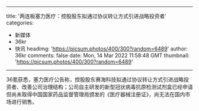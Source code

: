 
---
title: '两连板塞力医疗：控股股东拟通过协议转让方式引进战略投资者'
categories: 
 - 新媒体
 - 36kr
 - 快讯
headimg: 'https://picsum.photos/400/300?random=6489'
author: 36kr
comments: false
date: Mon, 14 Mar 2022 11:58:48 GMT
thumbnail: 'https://picsum.photos/400/300?random=6489'
---

<div>   
36氪获悉，塞力医疗公告称，控股股东赛海科技拟通过协议转让方式引进战略投资者、改善公司治理结构；公司自主研发的新型冠状病毒抗原检测试剂盒已经申请但尚未取得中国国家药品监督管理局颁发的《医疗器械注册证》，尚无法在国内市场进行销售。  
</div>
            
